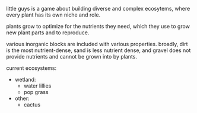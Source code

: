 little guys is a game about building diverse and complex ecosytems, where every plant has its own niche and role.

plants grow to optimize for the nutrients they need, which they use to grow new plant parts and to reproduce.

various inorganic blocks are included with various properties. broadly, dirt is the most nutrient-dense, sand is less nutrient dense, and gravel does not provide nutrients and cannot be grown into by plants.

current ecosystems:
* wetland:
  * water lillies
  * pop grass
* other:
  * cactus  
